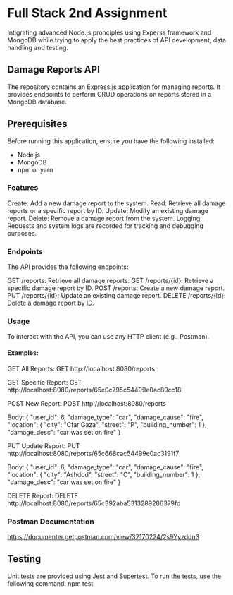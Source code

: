 # Full Stack 2nd Assignment
 Intigrating advanced Node.js pronciples using Experss framework and MongoDB while trying to apply the best practices of API development, data handling and testing.


## Damage Reports API

The repository contains an Express.js application for managing reports. It provides endpoints to perform CRUD operations on reports stored in a MongoDB database.

## Prerequisites

Before running this application, ensure you have the following installed:

- Node.js
- MongoDB
- npm or yarn

### Features

Create: Add a new damage report to the system.
Read: Retrieve all damage reports or a specific report by ID.
Update: Modify an existing damage report.
Delete: Remove a damage report from the system.
Logging: Requests and system logs are recorded for tracking and debugging purposes.

### Endpoints

The API provides the following endpoints:

GET /reports: Retrieve all damage reports.
GET /reports/{id}: Retrieve a specific damage report by ID.
POST /reports: Create a new damage report.
PUT /reports/{id}: Update an existing damage report.
DELETE /reports/{id}: Delete a damage report by ID.

###  Usage

To interact with the API, you can use any HTTP client (e.g., Postman).

#### Examples:

GET All Reports:
GET http://localhost:8080/reports


GET Specific Report:
GET http://localhost:8080/reports/65c0c795c54499e0ac89cc18


POST New Report:
POST http://localhost:8080/reports

Body:
{
    "user_id": 6,
    "damage_type": "car",
    "damage_cause": "fire",
    "location": {
        "city": "Cfar Gaza",
        "street": "P",
        "building_number": 1
    },
    "damage_desc": "car was set on fire"
}

PUT Update Report:
PUT http://localhost:8080/reports/65c668cac54499e0ac3191f7

Body:
{
    "user_id": 6,
    "damage_type": "car",
    "damage_cause": "fire",
    "location": {
        "city": "Ashdod",
        "street": "C",
        "building_number": 1
    },
    "damage_desc": "car was set on fire"
}

DELETE Report:
DELETE http://localhost:8080/reports/65c392aba5313289286379fd

### Postman Documentation
https://documenter.getpostman.com/view/32170224/2s9Yyzddn3

## Testing
Unit tests are provided using Jest and Supertest. To run the tests, use the following command: npm test
